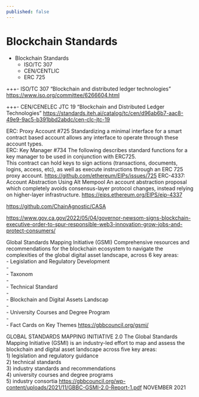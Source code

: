 ```yaml
---
published: false
---
```


# Blockchain Standards

  - Blockchain Standards
    - ISO/TC 307
    - CEN/CENTLIC
    - ERC 725

+++- ISO/TC 307 “Blockchain and distributed ledger technologies”	https://www.iso.org/committee/6266604.html

+++- CEN/CENELEC JTC 19 “Blockchain and Distributed Ledger Technologies”	https://standards.iteh.ai/catalog/tc/cen/d96ab6b7-aac8-49e9-9ac5-b391bbd2abdc/cen-clc-jtc-19

ERC: Proxy Account #725	Standardizing a minimal interface for a smart contract based account allows any interface to operate through these account types.	
ERC: Key Manager #734	The following describes standard functions for a key manager to be used in conjunction with ERC725.<br>This contract can hold keys to sign actions (transactions, documents, logins, access, etc), as well as execute instructions through an ERC 725 proxy account.	https://github.com/ethereum/EIPs/issues/725
ERC-4337: Account Abstraction Using Alt Mempool	An account abstraction proposal which completely avoids consensus-layer protocol changes, instead relying on higher-layer infrastructure.	https://eips.ethereum.org/EIPS/eip-4337

https://github.com/ChainAgnostic/CASA

https://www.gov.ca.gov/2022/05/04/governor-newsom-signs-blockchain-executive-order-to-spur-responsible-web3-innovation-grow-jobs-and-protect-consumers/

Global Standards Mapping Initiative (GSMI)	Comprehensive resources and recommendations for the blockchain ecosystem to navigate the complexities of the global digital asset landscape, across 6 key areas:<br>- Legislation and Regulatory Development<br>- <br>- Taxonom<br>- <br>- Technical Standard<br>- <br>- Blockchain and Digital Assets Landscap<br>- <br>- University Courses and Degree Program<br>- <br>- Fact Cards on Key Themes	https://gbbcouncil.org/gsmi/

GLOBAL STANDARDS MAPPING INITIATIVE 2.0	The Global Standards Mapping Initiative (GSMI) is an industry-led effort to map and assess the blockchain and digital asset landscape across five key areas:<br>1) legislation and regulatory guidance<br>2) technical standards<br>3) industry standards and recommendations<br>4) university courses and degree programs<br>5) industry consortia	https://gbbcouncil.org/wp-content/uploads/2021/11/GBBC-GSMI-2.0-Report-1.pdf	NOVEMBER 2021
